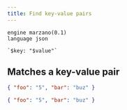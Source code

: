 ```yaml
---
title: Find key-value pairs
---
```


```grit
engine marzano(0.1)
language json

`$key: "$value"`
```

## Matches a key-value pair

```json
{ "foo": "5", "bar": "buz" }
```

```json
{ "foo": "5", "bar": "buz" }
```
